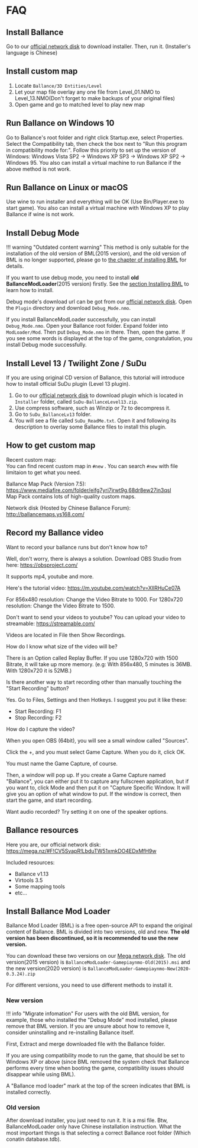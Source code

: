 # FAQ

## <span id="jump-1">Install Ballance</span>

Go to our [official network disk](#jump-9) to download installer. Then, run it. (Installer's language is Chinese)

## <span id="jump-2">Install custom map</span>

1. Locate `Ballance/3D Entities/Level`
1. Let your map file overlay any one file from Level_01.NMO to Level_13.NMO(Don't forget to make backups of your original files)
1. Open game and go to matched level to play new map

## <span id="jump-3">Run Ballance on Windows 10</span>

Go to Ballance's root folder and right click Startup.exe, select Properties. Select the Compatibility tab, then check the box next to "Run this program in compatibility mode for:". Follow this priority to set up the version of Windows: Windows Vista SP2 -> Windows XP SP3 -> Windows XP SP2 -> Windows 95. You also can install a virtual machine to run Ballance if the above method is not work.

## <span id="jump-4">Run Ballance on Linux or macOS</span>

Use wine to run installer and everything will be OK (Use Bin/Player.exe to start game). You also can install a virtual machine with Windows XP to play Ballance if wine is not work.

## <span id="jump-5">Install Debug Mode</span>

!!! warning "Outdated content warning"
    This method is only suitable for the installation of the old version of BML(2015 version), and the old version of BML is no longer supported, please go to [the chapter of installing BML](#jump-10) for details.

If you want to use debug mode, you need to install **old BallanceModLoader**(2015 version) firstly. See the [section Installing BML](#jump-10) to learn how to install.

Debug mode's download url can be got from our [official network disk](#jump-9). Open the `Plugin` directory and download `Debug_Mode.nmo`.

If you install BallanceModLoader successfully, you can install `Debug_Mode.nmo`. Open your Ballance root folder. Expand folder into `ModLoader/Mod`. Then put `Debug_Mode.nmo` in there. Then, open the game. If you see some words is displayed at the top of the game, congratulation, you install Debug mode successfully.

## <span id="jump-6">Install Level 13 / Twilight Zone / SuDu</span>

If you are using original CD version of Ballance, this tutorial will introduce how to install official SuDu plugin (Level 13 plugin).

1. Go to our [official network disk](#jump-9) to download plugin which is located in `Installer` folder, called `SuDu-BallanceLevel13.zip`.
1. Use compress software, such as Winzip or 7z to decompress it.
1. Go to `SuDu_BallanceLv13` folder.
1. You will see a file called `SuDu_ReadMe.txt`. Open it and following its description to overlay some Ballance files to install this plugin.

## <span id="jump-7">How to get custom map</span>

Recent custom map:  
You can find recent custom map in `#new` . You can search `#new` with file limitaion to get what you need.

Ballance Map Pack (Version 7.5):  
https://www.mediafire.com/folder/eifg7yri7jrwt9g,68dr8ew27in3qsl  
Map Pack contains lots of high-quality custom maps.

Network disk (Hosted by Chinese Ballance Forum):  
http://ballancemaps.ys168.com/

## <span id="jump-8">Record my Ballance video</span>

Want to record your ballance runs but don't know how to?

Well, don't worry, there is always a solution. Download OBS Studio from here: https://obsproject.com/

It supports mp4, youtube and more.

Here's the tutorial video: https://m.youtube.com/watch?v=XllRHuCe07A

For 856x480 resolution: Change the Video Bitrate to 1000.
For 1280x720 resolution: Change the Video Bitrate to 1500.

Don't want to send your videos to youtube? You can upload your video to streamable: https://streamable.com/

Videos are located in File then Show Recordings.

How do I know what size of the video will be?

There is an Option called Replay Buffer. If you use 1280x720 with 1500 Bitrate, it will take up more memory.
(e.g: With 856x480, 5 minutes is 36MB. With 1280x720 it is 52MB.)

Is there another way to start recording other than manually touching the "Start Recording" button?

Yes. Go to Files, Settings and then Hotkeys. I suggest you put it like these:
 - Start Recording: F1
 - Stop Recording: F2

How do I capture the video?

When you open OBS (64bit), you will see a small window called "Sources".

Click the +, and you must select Game Capture.
When you do it, click OK.

You must name the Game Capture, of course.

Then, a window will pop up. If you create a Game Capture named "Ballance", you can either put it to capture any fullscreen application, but if you want to, click Mode and then put it on "Capture Specific Window. It will give you an option of what window to put. If the window is correct, then start the game, and start recording.

Want audio recorded? Try setting it on one of the speaker options.

## <span id="jump-9">Ballance resources</span>

Here you are, our official network disk: https://mega.nz/#F!CV5SyapR!LbduTW51xmkDO4EDxMfH9w

Included resources:

* Ballance v1.13
* Virtools 3.5
* Some mapping tools
* etc...

## <span id="jump-10">Install Ballance Mod Loader</span>

Ballance Mod Loader (BML) is a free open-source API to expand the original content of Ballance. BML is divided into two versions, old and new. **The old version has been discontinued, so it is recommended to use the new version.**

You can download these two versions on our [Mega network disk](#jump-9). The old version(2015 version) is `BallanceModLoader-Gamepiaynmo-Old(2015).msi` and the new version(2020 version) is `BallanceModLoader-Gamepiaynmo-New(2020-0.3.24).zip`

For different versions, you need to use different methods to install it.

### New version

!!! info "Migrate infomation"
    For users with the old BML version, for example, those who installed the "Debug Mode" mod installed, please remove that BML version. If you are unsure about how to remove it, consider uninstalling and re-installing Ballance itself.

First, Extract and merge downloaded file with the Ballance folder.

If you are using compatibility mode to run the game, that should be set to Windows XP or above (since BML removed the system check that Ballance performs every time when booting the game, compatibility issues should disappear while using BML).

A "Ballance mod loader" mark at the top of the screen indicates that BML is installed correctly.

### Old version

After download installer, you just need to run it. It is a msi file. Btw, BallanceModLoader only have Chinese installation instruction. What the most important things is that selecting a correct Ballance root folder (Which conatin database.tdb).


